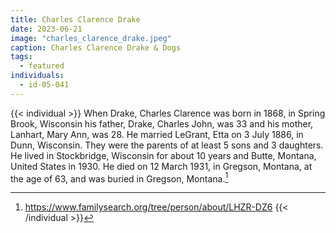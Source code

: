 ```yaml
---
title: Charles Clarence Drake
date: 2023-06-21
image: "charles_clarence_drake.jpeg"
caption: Charles Clarence Drake & Dogs
tags:
  - featured
individuals:
  - id-05-041
---
```

{{< individual >}}
When Drake, Charles Clarence was born in 1868, in Spring Brook, Wisconsin his father, Drake, Charles John, was 33 and his mother, Lanhart, Mary Ann, was 28. He married LeGrant, Etta on 3 July 1886, in Dunn, Wisconsin. They were the parents of at least 5 sons and 3 daughters. He lived in Stockbridge, Wisconsin for about 10 years and Butte, Montana, United States in 1930. He died on 12 March 1931, in Gregson, Montana, at the age of 63, and was buried in Gregson, Montana.[^1]

[^1]:https://www.familysearch.org/tree/person/about/LHZR-DZ6
{{< /individual >}}